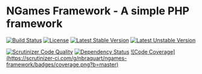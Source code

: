 # NGames Framework - A simple PHP framework
[![Build Status](https://travis-ci.org/nbraquart/ngames-framework.svg?branch=master)](https://travis-ci.org/nbraquart/ngames-framework)
[![License](https://poser.pugx.org/ngames/framework/license.png)](https://packagist.org/packages/ngames/framework)
[![Latest Stable Version](https://poser.pugx.org/ngames/framework/v/stable)](https://packagist.org/packages/ngames/framework)
[![Latest Unstable Version](https://poser.pugx.org/ngames/framework/v/unstable)](https://packagist.org/packages/ngames/framework)

[![Scrutinizer Code Quality](https://scrutinizer-ci.com/g/nbraquart/ngames-framework/badges/quality-score.png?b=master)](https://scrutinizer-ci.com/g/nbraquart/ngames-framework/?branch=master)
[![Dependency Status](https://www.versioneye.com/user/projects/57a6665e0f6400003353f33b/badge.svg?style=flat-square)](https://www.versioneye.com/user/projects/57a6665e0f6400003353f33b)
[![Code Coverage]
(https://scrutinizer-ci.com/g/nbraquart/ngames-framework/badges/coverage.png?b=master)](https://scrutinizer-ci.com/g/nbraquart/ngames-framework/?branch=master)